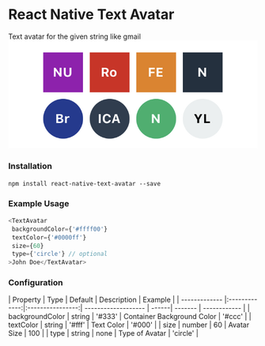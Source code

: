 # React Native Text Avatar
Text avatar for the given string like gmail
<img src="demo.jpeg"/>

### Installation

```
npm install react-native-text-avatar --save
```

### Example Usage

```js
<TextAvatar
 backgroundColor={'#ffff00'}
 textColor={'#0000ff'}
 size={60}
 type={'circle'} // optional
>John Doe</TextAvatar>
```
### Configuration
| Property      | Type          | Default          | Description         | Example    | 
| ------------- |:-------------:|:----------------:| ------------------- | ------| ------- | ------------ |
| backgroundColor | string | '#333' | Container Background Color |  '#ccc' | 
| textColor | string | '#fff' | Text Color |  '#000' | 
| size | number | 60 | Avatar Size |  100 |
| type | string | none | Type of Avatar |  'circle' |
